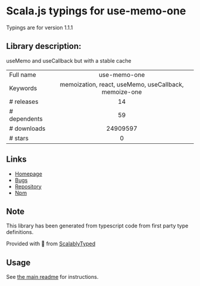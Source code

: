 
# Scala.js typings for use-memo-one

Typings are for version 1.1.1

## Library description:
useMemo and useCallback but with a stable cache

|                    |                 |
| ------------------ | :-------------: |
| Full name          | use-memo-one |
| Keywords           | memoization, react, useMemo, useCallback, memoize-one |
| # releases         | 14 |
| # dependents       | 59 |
| # downloads        | 24909597 |
| # stars            | 0 |

## Links
- [Homepage](https://github.com/alexreardon/use-memo-one#readme)
- [Bugs](https://github.com/alexreardon/use-memo-one/issues)
- [Repository](https://github.com/alexreardon/use-memo-one)
- [Npm](https://www.npmjs.com/package/use-memo-one)
    


## Note
This library has been generated from typescript code from first party type definitions.

Provided with :purple_heart: from [ScalablyTyped](https://github.com/oyvindberg/ScalablyTyped)

## Usage
See [the main readme](../../readme.md) for instructions.


